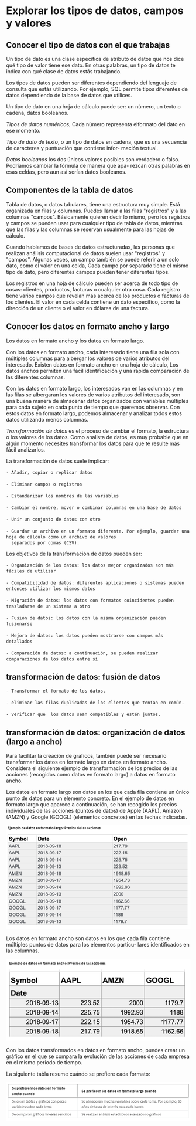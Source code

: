# Explorar los tipos de datos, campos y valores

## Conocer el tipo de datos con el que trabajas

Un tipo de dato es una clase específica de atributo de datos que nos dice qué tipo de valor tiene ese dato. En otras
palabras, un tipo de datos te indica con qué clase de datos estás trabajando.

Los tipos de datos pueden ser diferentes dependiendo del lenguaje de consulta que estás utilizando. Por ejemplo, SQL
permite tipos diferentes de datos dependiendo de la base de datos que utilices.

Un tipo de dato en una hoja de cálculo puede ser: un número, un texto o cadena, datos booleanos.

*Tipos de datos numéricos*, Cada número representa elformato del dato en ese momento.

*Tipo de dato de texto*, o un tipo de datos en cadena, que es una secuencia de caracteres y puntuación que contiene infor-
mación textual.

*Datos booleanos* los dos únicos valores posibles son verdadero o falso. Podríamos cambiar la fórmula de manera que apa-
rezcan otras palabras en esas celdas, pero aun así serían datos booleanos.

## Componentes de la tabla de datos

Tabla de datos, o datos tabulares, tiene una estructura muy simple. Está organizada en filas y columnas. Puedes llamar
a las filas "registros" y a las columnas "campos". Básicamente quieren decir lo mismo, pero los registros y campos se
pueden usar para cualquier tipo de tabla de datos, mientras que las filas y las columnas se reservan usualmente para las
hojas de cálculo.

Cuando hablamos de bases de datos estructuradas, las personas que realizan análisis computacional de datos suelen usar
"registros" y "campos". Algunas veces, un campo también se puede referir a un solo dato, como el valor en una celda, Cada
campo por separado tiene el mismo tipo de dato, pero diferentes campos pueden tener diferentes tipos.

Los registros en una hoja de cálculo pueden ser acerca de todo tipo de cosas: clientes, productos, facturas o cualquier
otra cosa. Cada registro tiene varios campos que revelan más acerca de los productos o facturas de los clientes. El valor
en cada celda contiene un dato específico, como la dirección de un cliente o el valor en dólares de una factura.

## Conocer los datos en formato ancho y largo

Los datos en formato ancho y los datos en formato largo.

Con los datos en formato ancho, cada interesado tiene una fila sola con múltiples columnas para albergar los valores de
varios atributos del interesado. Existen datos en formato ancho en una hoja de cálculo, Los datos anchos permiten una
fácil identificación y una rápida comparación de las diferentes columnas.

Con los datos en formato largo, los interesados van en las columnas y en las filas se albergaran los valores de varios
atributos del interesado, son una buena manera de almacenar datos organizados con variables múltiples para cada sujeto
en cada punto de tiempo que queremos observar. Con estos datos en formato largo, podemos almacenar y analizar todos estos
datos utilizando menos columnas.

*Transformación de datos* es el proceso de cambiar el formato, la estructura o los valores de los datos. Como analista de
datos, es muy probable que en algún momento necesites transformar los datos para que te resulte más fácil analizarlos.

La transformación de datos suele implicar:

    - Añadir, copiar o replicar datos

    - Eliminar campos o registros

    - Estandarizar los nombres de las variables

    - Cambiar el nombre, mover o combinar columnas en una base de datos

    - Unir un conjunto de datos con otro

    - Guardar un archivo en un formato diferente. Por ejemplo, guardar una hoja de cálculo como un archivo de valores
      separados por comas (CSV).

Los objetivos de la transformación de datos pueden ser:

    - Organización de los datos: los datos mejor organizados son más fáciles de utilizar

    - Compatibilidad de datos: diferentes aplicaciones o sistemas pueden entonces utilizar los mismos datos

    - Migración de datos: los datos con formatos coincidentes pueden trasladarse de un sistema a otro

    - Fusión de datos: los datos con la misma organización pueden fusionarse

    - Mejora de datos: los datos pueden mostrarse con campos más detallados

    - Comparación de datos: a continuación, se pueden realizar comparaciones de los datos entre sí

## transformación de datos: fusión de datos

    - Transformar el formato de los datos.
    
    - eliminar las filas duplicadas de los clientes que tenían en común.
    
    - Verificar que  los datos sean compatibles y estén juntos.

## transformación de datos: organización de datos (largo a ancho)

Para facilitar la creación de gráficos, también puede ser necesario transformar los datos en formato largo en datos en
formato ancho. Considera el siguiente ejemplo de transformación de los precios de las acciones (recogidos como datos en
formato largo) a datos en formato ancho.

Los datos en formato largo son datos en los que cada fila contiene un único punto de datos para un elemento concreto.
En el ejemplo de datos en formato largo que aparece a continuación, se han recogido los precios individuales de las
acciones (puntos de datos) de Apple (AAPL), Amazon (AMZN) y Google (GOOGL) (elementos concretos) en las fechas indicadas.

![Alt text](image-12.png)

Los datos en formato ancho son datos en los que cada fila contiene múltiples puntos de datos para los elementos particu-
lares identificados en las columnas.

![Alt text](image-13.png)

Con los datos transformados en datos en formato ancho, puedes crear un gráfico en el que se compara la evolución de las
acciones de cada empresa en el mismo periodo de tiempo.

La siguiente tabla resume cuándo se prefiere cada formato:

![Alt text](image-14.png)
